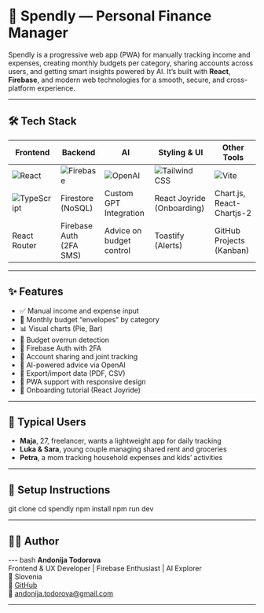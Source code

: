 # 💸 Spendly — Personal Finance Manager

Spendly is a progressive web app (PWA) for manually tracking income and expenses, creating monthly budgets per category, sharing accounts across users, and getting smart insights powered by AI. It’s built with **React**, **Firebase**, and modern web technologies for a smooth, secure, and cross-platform experience.

---

## 🛠️ Tech Stack

| Frontend | Backend | AI | Styling & UI | Other Tools |
|----------|---------|----|--------------|-------------|
| ![React](https://img.shields.io/badge/React-20232A?logo=react&logoColor=61DAFB) | ![Firebase](https://img.shields.io/badge/Firebase-FFCA28?logo=firebase&logoColor=white) | ![OpenAI](https://img.shields.io/badge/OpenAI-412991?logo=openai&logoColor=white) | ![Tailwind CSS](https://img.shields.io/badge/Tailwind-38B2AC?logo=tailwindcss&logoColor=white) | ![Vite](https://img.shields.io/badge/Vite-646CFF?logo=vite&logoColor=white) |
| ![TypeScript](https://img.shields.io/badge/TypeScript-007ACC?logo=typescript&logoColor=white) | Firestore (NoSQL) | Custom GPT Integration | React Joyride (Onboarding) | Chart.js, React-Chartjs-2 |
| React Router | Firebase Auth (2FA SMS) | Advice on budget control | Toastify (Alerts) | GitHub Projects (Kanban) |

---

## ✨ Features

- ✅ Manual income and expense input
- 📆 Monthly budget “envelopes” by category
- 📊 Visual charts (Pie, Bar)
- 🚨 Budget overrun detection
- 🔐 Firebase Auth with 2FA
- 🔄 Account sharing and joint tracking
- 🧠 AI-powered advice via OpenAI
- 📁 Export/import data (PDF, CSV)
- 📱 PWA support with responsive design
- 🧭 Onboarding tutorial (React Joyride)

---

## 👥 Typical Users

- **Maja**, 27, freelancer, wants a lightweight app for daily tracking
- **Luka & Sara**, young couple managing shared rent and groceries
- **Petra**, a mom tracking household expenses and kids’ activities

---



## 🔧 Setup Instructions

git clone 
cd spendly
npm install
npm run dev

---

## 👨‍💻 Author
--- bash
**Andonija Todorova**  
Frontend & UX Developer | Firebase Enthusiast | AI Explorer  
📍 Slovenia  
🔗 [GitHub](https://github.com/andonijaaa)  
📧 andonija.todorova@gmail.com 

---

## 

